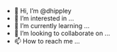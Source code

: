 - 👋 Hi, I’m @dhippley
- 👀 I’m interested in ...
- 🌱 I’m currently learning ...
- 💞️ I’m looking to collaborate on ...
- 📫 How to reach me ...

<!---
dhippley/dhippley is a ✨ special ✨ repository because its `README.md` (this file) appears on your GitHub profile.
You can click the Preview link to take a look at your changes.
--->
